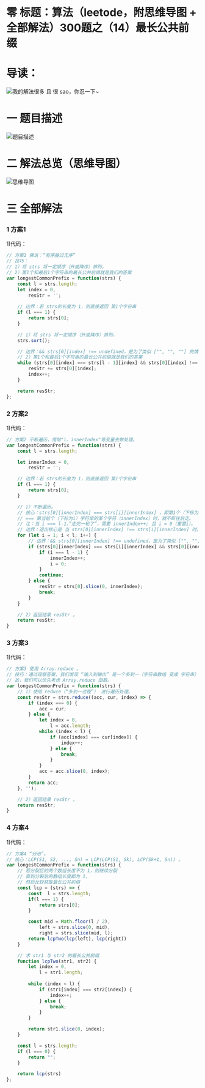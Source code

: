 # 零 标题：算法（leetode，附思维导图 + 全部解法）300题之（14）最长公共前缀

# 导读：
![我的解法很多 且 很 sao，你忍一下~](https://cdn.jsdelivr.net/gh/CYBYOB/img/2021-8-10/1628599234603-image.png)

# 一 题目描述
![题目描述](https://cdn.jsdelivr.net/gh/CYBYOB/img/2021-8-21/1629518204530-image.png)

# 二 解法总览（思维导图）
![思维导图](https://cdn.jsdelivr.net/gh/CYBYOB/img/2021-8-21/1629523145232-%E7%AE%97%E6%B3%95%EF%BC%88leetode%EF%BC%8C%E9%99%84%E6%80%9D%E7%BB%B4%E5%AF%BC%E5%9B%BE%20+%20%E5%85%A8%E9%83%A8%E8%A7%A3%E6%B3%95%EF%BC%89300%E9%A2%98%E4%B9%8B%EF%BC%8814%EF%BC%89%E6%9C%80%E9%95%BF%E5%85%AC%E5%85%B1%E5%89%8D%E7%BC%80.png)

# 三 全部解法
### 1 方案1
1)代码：
```js
// 方案1 佛说：“有序胜过无序”
// 技巧：
// 1）将 strs 将一定顺序（升或降序）排列，
// 2）第1个和最后1个字符串的最长公共前缀就是我们的答案
var longestCommonPrefix = function(strs) {
    const l = strs.length;
    let index = 0,
        resStr = '';
    
    // 边界：若 strs的长度为 1，则直接返回 第1个字符串
    if (l === 1) {
        return strs[0];
    }

    // 1）将 strs 将一定顺序（升或降序）排列，
    strs.sort();

    // 边界：&& strs[0][index] !== undefined，是为了类似 ["", "", ""] 的情况
    // 2）第1个和最后1个字符串的最长公共前缀就是我们的答案
    while (strs[0][index] === strs[l - 1][index] && strs[0][index] !== undefined) {
        resStr += strs[0][index];
        index++;
    }

    return resStr;
};
```

### 2 方案2
1)代码：
```js
// 方案2 不断遍历，借助"i、innerIndex"等变量去做处理。
var longestCommonPrefix = function(strs) {
    const l = strs.length;

    let innerIndex = 0,
        resStr = '';

    // 边界：若 strs的长度为 1，则直接返回 第1个字符串
    if (l === 1) {
        return strs[0];
    }

    // 1）不断遍历。
    // 核心：strs[0][innerIndex] === strs[i][innerIndex] ，即第1个（下标为0）字符串的某个字符（innerIndex）
    // === 第当前个（下标为i）字符串的某个字符（innerIndex）时，就不断往后走。
    // 注：当 i === l-1，”走完一轮了“，需要 innerIndex++; 且 i = 0（重置i）。
    // 边界：退出核心是 当 strs[0][innerIndex] !== strs[i][innerIndex] 时。
    for (let i = 1; i < l; i++) {
        // 边界：&& strs[0][innerIndex] !== undefined，是为了类似 ["", "", ""] 的情况
        if (strs[0][innerIndex] === strs[i][innerIndex] && strs[0][innerIndex] !== undefined) {
            if (i === l - 1) {
                innerIndex++;
                i = 0;
            }
            continue;
        } else {
            resStr = strs[0].slice(0, innerIndex);
            break;
        }
    }

    // 2）返回结果 resStr 。
    return resStr;
}
```

### 3 方案3
1)代码：
```js
// 方案3 使用 Array.reduce 。
// 技巧：通过观察答案，我们发现 “输入到输出” 是一个多到一（字符串数组 变成 字符串）的过程，
// 故，我们可以优先考虑 Array.reduce 函数。
var longestCommonPrefix = function(strs) {
    // 1）使用 reduce（“多到一过程”） 进行遍历处理。
    const resStr = strs.reduce((acc, cur, index) => {
        if (index === 0) {
            acc = cur;
        } else {
            let index = 0,
                l = acc.length;
            while (index < l) {
                if (acc[index] === cur[index]) {
                    index++;
                } else {
                    break;
                }
            }
            acc = acc.slice(0, index);
        }
        return acc;
    }, '');

    // 2）返回结果 resStr 。
    return resStr;
}
```

### 4 方案4
1)代码：
```js
// 方案4 “分治”。
// 核心：LCP(S1, S2, ..., Sn) = LCP(LCP(S1, Sk), LCP(Sk+1, Sn)) 。
var longestCommonPrefix = function(strs) {
    // 若分裂后的两个数组长度不为 1，则继续分裂
    // 直到分裂后的数组长度都为 1，
    // 然后比较获取最长公共前缀
    const lcp = (strs) => {
        const  l = strs.length;
        if(l === 1) {
            return strs[0];
        }

        const mid = Math.floor(l / 2),
            left = strs.slice(0, mid),
            right = strs.slice(mid, l);
        return lcpTwo(lcp(left), lcp(right))
    }

    // 求 str1 与 str2 的最长公共前缀
    function lcpTwo(str1, str2) {
        let index = 0,
            l = str1.length;
        
        while (index < l) {
            if (str1[index] === str2[index]) {
                index++;
            } else {
                break;
            }
        }

        return str1.slice(0, index);
    }

    const l = strs.length;
    if (l === 0) {
        return "";
    }

    return lcp(strs)
};
```
